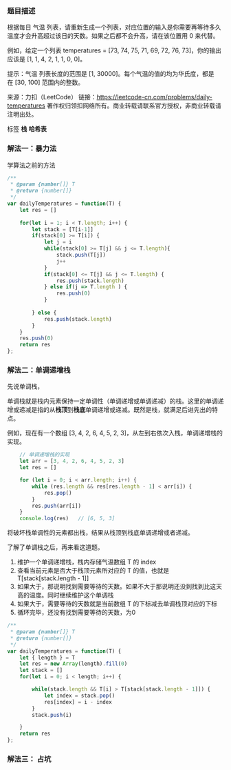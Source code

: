 <!--
 * @File: 
 * @Author: 张宏亮 - zhl@xiaoniren.cn
 * @Date: 2019-08-18 15:46:12
 * @LastEditors: 张宏亮<hongliang@yunshan.net>
 * @LastEditTime: 2019-09-22 23:43:38
 * @Description: file content
 * @Versions: 1.0.0
 -->
### 题目描述

根据每日 气温 列表，请重新生成一个列表，对应位置的输入是你需要再等待多久温度才会升高超过该日的天数。如果之后都不会升高，请在该位置用 0 来代替。

例如，给定一个列表 temperatures = [73, 74, 75, 71, 69, 72, 76, 73]，你的输出应该是 [1, 1, 4, 2, 1, 1, 0, 0]。

提示：气温 列表长度的范围是 [1, 30000]。每个气温的值的均为华氏度，都是在 [30, 100] 范围内的整数。

来源：力扣（LeetCode）
链接：https://leetcode-cn.com/problems/daily-temperatures
著作权归领扣网络所有。商业转载请联系官方授权，非商业转载请注明出处。

标签 **栈** **哈希表**

### 解法一：暴力法

学算法之前的方法

```js
/**
 * @param {number[]} T
 * @return {number[]}
 */
var dailyTemperatures = function(T) {
    let res = []
    
    for(let i = 1; i < T.length; i++) {
        let stack = [T[i-1]]
        if(stack[0] >= T[i]) {
            let j = i
            while(stack[0] >= T[j] && j <= T.length){
                stack.push(T[j])
                j++
            }
            if(stack[0] <= T[j] && j <= T.length) {
                res.push(stack.length)
            } else if(j => T.length ) {
                res.push(0)
            }
            
        } else {
            res.push(stack.length)
        }
    }
    res.push(0)
    return res
};
```

### 解法二：单调递增栈

先说单调栈，

单调栈就是栈内元素保持一定单调性（单调递增或单调递减）的栈。这里的单调递增或递减是指的从**栈顶**到**栈底**单调递增或递减。既然是栈，就满足后进先出的特点。

例如，现在有一个数组 [3, 4, 2, 6, 4, 5, 2, 3]，从左到右依次入栈，单调递增栈的实现。

```js
    // 单调递增栈的实现
    let arr = [3, 4, 2, 6, 4, 5, 2, 3]
    let res = []

    for (let i = 0; i < arr.length; i++) {
        while (res.length && res[res.length - 1] < arr[i]) {
            res.pop()
        }
        res.push(arr[i])
    }
    console.log(res)   // [6, 5, 3]
```
将破坏栈单调性的元素都出栈，结果从栈顶到栈底单调递增或者递减。


了解了单调栈之后，再来看这道题。

1. 维护一个单调递增栈，栈内存储气温数组 T 的 index
2. 查看当前元素是否大于栈顶元素所对应的 T 的值，也就是 T[stack[stack.length - 1]]
3. 如果大于，那说明找到需要等待的天数。如果不大于那说明还没到找到比这天高的温度。同时继续维护这个单调栈
4. 如果大于，需要等待的天数就是当前数组 T 的下标减去单调栈顶对应的下标
5. 循环完毕，还没有找到需要等待的天数，为0

```js
/**
 * @param {number[]} T
 * @return {number[]}
 */
var dailyTemperatures = function(T) {
    let { length } = T
    let res = new Array(length).fill(0)
    let stack = []
    for(let i = 0; i < length; i++) {

        while(stack.length && T[i] > T[stack[stack.length - 1]]) {
            let index = stack.pop()
            res[index] = i - index
        }
        stack.push(i)

    }
    return res
};
```

### 解法三： 占坑